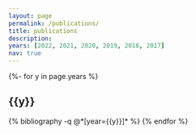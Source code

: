 ```yaml
---
layout: page
permalink: /publications/
title: publications
description:
years: [2022, 2021, 2020, 2019, 2018, 2017]
nav: true
---
```


<!-- _pages/publications.md -->
<div class="publications">

{%- for y in page.years %}

  <h2 class="year">{{y}}</h2>
  {% bibliography -q @*[year={{y}}]* %}
{% endfor %}

</div>
